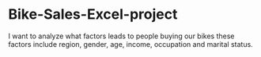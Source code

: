 # Bike-Sales-Excel-project
I want to analyze what factors leads to people buying our bikes these factors include region, gender, age, income, occupation and marital status. 
